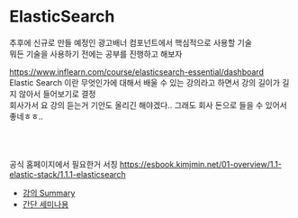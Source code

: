 # ElasticSearch

추후에 신규로 만들 예정인 광고배너 컴포넌트에서 핵심적으로 사용할 기술 <br>
뭐든 기술을 사용하기 전에는 공부를 진행하고 해보자 <br>

https://www.inflearn.com/course/elasticsearch-essential/dashboard <br>
Elastic Search 이란 무엇인가에 대해서 배울 수 있는 강의라고 하면서 강의 길이가 길지 않아서 들어보기로 결정 <br>
회사가서 요 강의 듣는거 기안도 올리긴 해야겠다.. 그래도 회사 돈으로 들을 수 있어서 좋네ㅎㅎ.. <br>
<br><br><br>

공식 홈페이지에서 필요한거 서칭
https://esbook.kimjmin.net/01-overview/1.1-elastic-stack/1.1.1-elasticsearch


* [강의 Summary](ElasticSearch_summary.md)
* [간단 세미나용](Self_Summary.md)
